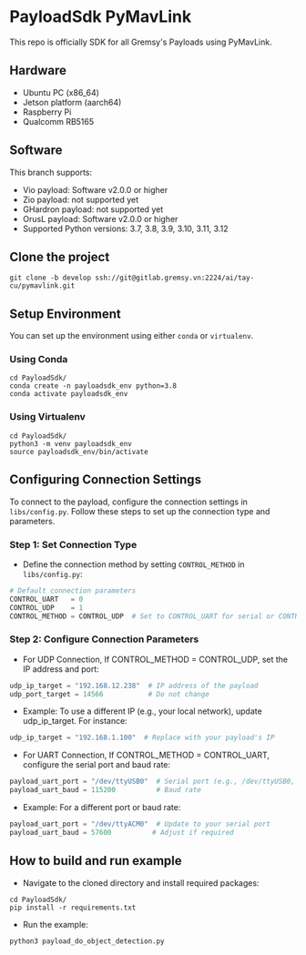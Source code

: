 # PayloadSdk PyMavLink
This repo is officially SDK for all Gremsy's Payloads using PyMavLink.

## Hardware
- Ubuntu PC (x86_64)
- Jetson platform (aarch64)
- Raspberry Pi
- Qualcomm RB5165

## Software
This branch supports:
- Vio payload: Software v2.0.0 or higher
- Zio payload: not supported yet
- GHardron payload: not supported yet
- OrusL payload: Software v2.0.0 or higher
- Supported Python versions: 3.7, 3.8, 3.9, 3.10, 3.11, 3.12

## Clone the project 
```shell
git clone -b develop ssh://git@gitlab.gremsy.vn:2224/ai/tay-cu/pymavlink.git
```

## Setup Environment
You can set up the environment using either `conda` or `virtualenv`.

### Using Conda
```shell
cd PayloadSdk/
conda create -n payloadsdk_env python=3.8
conda activate payloadsdk_env
```

### Using Virtualenv
```shell
cd PayloadSdk/
python3 -m venv payloadsdk_env
source payloadsdk_env/bin/activate
```

## Configuring Connection Settings

To connect to the payload, configure the connection settings in `libs/config.py`. Follow these steps to set up the connection type and parameters.

### Step 1: Set Connection Type
- Define the connection method by setting `CONTROL_METHOD` in `libs/config.py`:

```python
# Default connection parameters
CONTROL_UART   = 0
CONTROL_UDP    = 1
CONTROL_METHOD = CONTROL_UDP  # Set to CONTROL_UART for serial or CONTROL_UDP for UDP
```

### Step 2: Configure Connection Parameters

- For UDP Connection, If CONTROL_METHOD = CONTROL_UDP, set the IP address and port:

```python
udp_ip_target = "192.168.12.238"  # IP address of the payload
udp_port_target = 14566           # Do not change
```

- Example: To use a different IP (e.g., your local network), update udp_ip_target. For instance:

```python
udp_ip_target = "192.168.1.100"  # Replace with your payload's IP
```

- For UART Connection, If CONTROL_METHOD = CONTROL_UART, configure the serial port and baud rate:

```python
payload_uart_port = "/dev/ttyUSB0"  # Serial port (e.g., /dev/ttyUSB0, /dev/ttyACM0)
payload_uart_baud = 115200          # Baud rate
```

- Example: For a different port or baud rate:

```python
payload_uart_port = "/dev/ttyACM0"  # Update to your serial port
payload_uart_baud = 57600          # Adjust if required
```

## How to build and run example
- Navigate to the cloned directory and install required packages:

```shell
cd PayloadSdk/
pip install -r requirements.txt
```

- Run the example:
```shell
python3 payload_do_object_detection.py
```